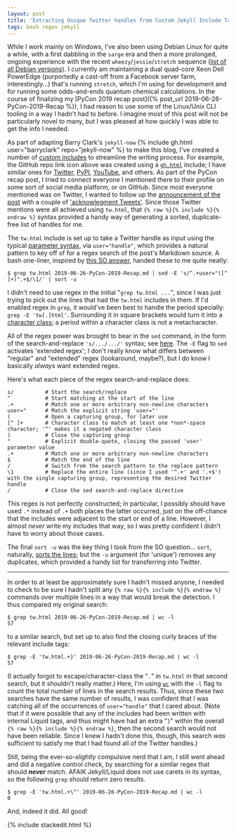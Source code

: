 ```yaml
---
layout: post
title: 'Extracting Unique Twitter handles from Custom Jekyll Include Tags'
tags: bash regex jekyll
---
```


While I work mainly on Windows, I've also been using Debian Linux for quite a while,
with a first dabbling in the `sarge` era and then a more prolonged,
ongoing experience with the recent `wheezy`/`jessie`/`stretch` sequence
([list of all Debian versions](https://www.electrictoolbox.com/debian-release-names/)).
I currently am maintaining a dual quad-core Xeon Dell PowerEdge
(purportedly a cast-off from a Facebook server farm, interestingly...)
that's running `stretch`, which I'm using for development and for running some
odds-and-ends quantum chemical calculations.
In the course of finalizing my [PyCon 2019 recap post]({% post_url 2019-06-26-PyCon-2019-Recap %}),
I had reason to use some of the Linux/Unix CLI tooling in a way I hadn't had to before.
I imagine most of this post will not be particularly novel to many,
but I was pleased at how quickly I was able to get the info I needed.

As part of adapting Barry Clark's
`jekyll-now` {% include gh.html user="barryclark" repo="jekyll-now" %} to make this blog,
I've created a number of [custom includes](https://github.com/bskinn/bskinn.github.io/tree/master/_includes)
to streamline the writing process.  For example, the GitHub repo link icon above
was created using a [`gh.html`](https://github.com/bskinn/bskinn.github.io/blob/0a2938955ed779c4b65b008c59c073f8f05bc328/_includes/gh.html) include;
I have similar ones for [Twitter](https://github.com/bskinn/bskinn.github.io/blob/0a2938955ed779c4b65b008c59c073f8f05bc328/_includes/tw.html),
[PyPI](https://github.com/bskinn/bskinn.github.io/blob/0a2938955ed779c4b65b008c59c073f8f05bc328/_includes/pypi.html),
[YouTube](https://github.com/bskinn/bskinn.github.io/blob/0a2938955ed779c4b65b008c59c073f8f05bc328/_includes/yt.html),
and others.  As part of the PyCon recap post, I tried to connect everyone I mentioned there
to their profile on some sort of social media platform, or on GitHub.
Since most everyone mentioned was on Twitter, I wanted to follow up the
[announcement of the post](https://twitter.com/pylogging/status/1144013370984718342)
with a couple of ['acknowlegment Tweets'](https://twitter.com/btskinn/status/1144020289635926016).
Since those Twitter mentions were all achieved using `tw.html`, that `{% raw %}{% include %}{% endraw %}`
syntax provided a handy way of generating a sorted, duplicate-free list of handles for me.

The  `tw.html` include is set up to take a Twitter handle as input using the typical
[parameter syntax](https://jekyllrb.com/docs/includes/#passing-parameters-to-includes),
via `user="handle"`, which provides a natural pattern to key off of for a regex search of the post's Markdown source.
A bash one-liner, inspired by [this SO answer](https://stackoverflow.com/a/619091/4376000), handed these to me quite neatly:

```
$ grep tw.html 2019-06-26-PyCon-2019-Recap.md | sed -E 's/^.+user="([^ ]+)".+$/\1/' | sort -u
```

I didn't need to use regex in the initial "`grep tw.html ...`",
since I was just trying to pick out the lines that had the `tw.html` includes in them.
If I'd enabled regex in `grep`, it would've been best to handle the period specially:
`grep -E 'tw[.]html'`. Surrounding it in square brackets would turn it into a
[character class](https://www.regular-expressions.info/charclass.html);
a period within a character class is not a metacharacter.

All of the regex power was brought to bear in the `sed` command,
in the form of the search-and-replace `'s/.../.../'` syntax; see
[here](https://ss64.com/bash/sed.html). The `-E` flag to `sed` activates 'extended regex';
I don't really know what differs between "regular" and "extended" regex (lookaround, maybe?),
but I do know I basically *always* want extended regex.

Here's what each piece of the regex search-and-replace does:

```
s/          # Start the search/replace
^           # Start matching at the start of the line
.+          # Match one or more arbitrary non-newline characters
user="      # Match the explicit string 'user="'
(           # Open a capturing group, for later use
[^ ]+       # Character class to match at least one *non*-space character; '^' makes it a negated character class
)           # Close the capturing group
"           # Explicit double-quote, closing the passed 'user' parameter value
.+          # Match one or more arbitrary non-newline characters
$           # Match the end of the line
/           # Switch from the search pattern to the replace pattern
\1          # Replace the entire line (since I used '^.+' and '.+$') with the single capturing group, representing the desired Twitter handle
/           # Close the sed search-and-replace directive
```

This regex is not perfectly constructed; in particular, I possibly should have used `.*`
instead of `.+` both places the latter occurred, just on the off-chance that the includes
were adjacent to the start or end of a line. However, I almost *never* write my includes
that way, so I was pretty confident I didn't have to worry about those cases.

The final `sort -u` was the key thing I took from the SO question...
`sort`, naturally, [sorts the lines](https://ss64.com/bash/sort.html);
but the `-u` argument (for 'unique') removes any duplicates, which provided
a handy list for transferring into Twitter.

-----

In order to at least be approximately sure I hadn't missed anyone,
I needed to check to be sure I hadn't split any `{% raw %}{% include %}{% endraw %}` commands over
multiple lines in a way that would break the detection. I thus compared my original search:

```
$ grep tw.html 2019-06-26-PyCon-2019-Recap.md | wc -l
57
```

to a similar search, but set up to also find the closing curly braces of the relevant include tags:

```
$ grep -E 'tw.html.+}' 2019-06-26-PyCon-2019-Recap.md | wc -l
57
```

(I actually forgot to escape/character-class the "`.`" in `tw.html` in that second search, but it shouldn't really matter.)
Here, I'm using [`wc`](https://ss64.com/bash/wc.html) with the `-l` flag to count the total number of
lines in the search results.  Thus, since these two searches have the same number of results,
I was confident that I was catching all of the occurrences of `user="handle"` that I cared about.
(Note that if it were possible that any of the includes had been written with internal Liquid tags,
and thus might have had an extra "`}`" within the overall `{% raw %}{% include %}{% endraw %}`,
then the second search would not have been reliable. Since I knew I hadn't done this, though,
this search *was* sufficient to satisfy me that I had found all of the Twitter handles.)

Still, being the ever-so-*slightly* compulsive nerd that I am, I still went ahead and did a negative control
check, by searching for a similar regex that should ***never*** match.
AFAIK Jekyll/Liquid does not use carets in its syntax, so the following `grep` should return
zero results.

```
$ grep -E 'tw.html.+\^' 2019-06-26-PyCon-2019-Recap.md | wc -l
0
```

And, indeed it did. All good!


{% include stackedit.html %}

